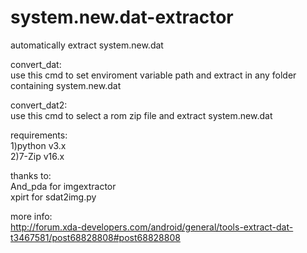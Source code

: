 # system.new.dat-extractor   
automatically extract system.new.dat  

convert_dat:  
use this cmd to set enviroment variable path and extract in any folder containing system.new.dat

convert_dat2:  
use this cmd to select a rom zip file and extract system.new.dat


requirements:  
1)python v3.x  
2)7-Zip v16.x  



thanks to:  
And_pda for imgextractor   
xpirt for sdat2img.py   




more info:  
http://forum.xda-developers.com/android/general/tools-extract-dat-t3467581/post68828808#post68828808
